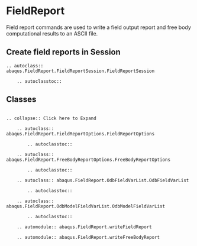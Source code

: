 # FieldReport

Field report commands are used to write a field output report and free body computational results to an ASCII file.

## Create field reports in Session

```{eval-rst}
.. autoclass:: abaqus.FieldReport.FieldReportSession.FieldReportSession

    .. autoclasstoc::

```

## Classes

```{eval-rst}

.. collapse:: Click here to Expand

    .. autoclass:: abaqus.FieldReport.FieldReportOptions.FieldReportOptions

        .. autoclasstoc::

    .. autoclass:: abaqus.FieldReport.FreeBodyReportOptions.FreeBodyReportOptions

        .. autoclasstoc::

    .. autoclass:: abaqus.FieldReport.OdbFieldVarList.OdbFieldVarList

        .. autoclasstoc::

    .. autoclass:: abaqus.FieldReport.OdbModelFieldVarList.OdbModelFieldVarList

        .. autoclasstoc::

    .. automodule:: abaqus.FieldReport.writeFieldReport

    .. automodule:: abaqus.FieldReport.writeFreeBodyReport
```
